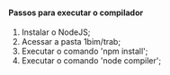 #### Passos para executar o compilador ####
1. Instalar o NodeJS;
2. Acessar a pasta 1bim/trab;
3. Executar o comando 'npm install';
4. Executar o comando 'node compiler';
